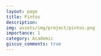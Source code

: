 ```yaml
---
layout: page
title: Pintos
description: 
img: assets/img/project/pintos.png
importance: 1
category: Academic
giscus_comments: true
---
```


